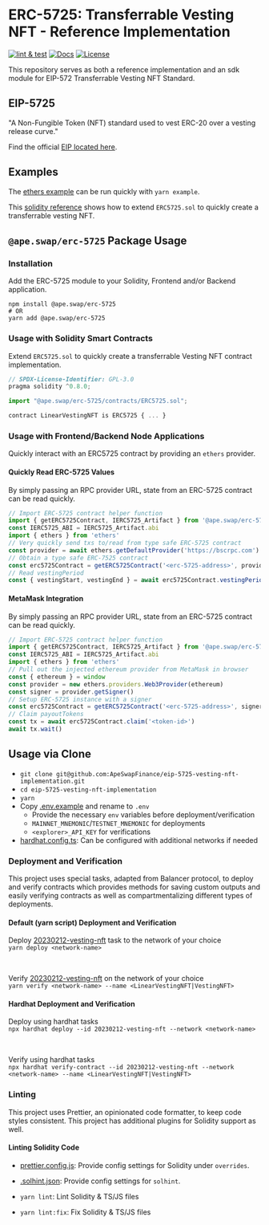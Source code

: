 # ERC-5725: Transferrable Vesting NFT - Reference Implementation
[![lint & test](https://github.com/ApeSwapFinance/eip-5725-vesting-nft-implementation/actions/workflows/lint-test.yml/badge.svg)](https://github.com/ApeSwapFinance/eip-5725-vesting-nft-implementation/actions/workflows/lint-test.yml)
[![Docs](https://img.shields.io/badge/docs-%F0%9F%93%84-yellow)](./docs/)
[![License](https://img.shields.io/badge/License-GPLv3-green.svg)](https://www.gnu.org/licenses/gpl-3.0)

This repository serves as both a reference implementation and an sdk module for EIP-572 Transferrable Vesting NFT Standard.

## EIP-5725

"A Non-Fungible Token (NFT) standard used to vest ERC-20 over a vesting release curve."  

Find the official [EIP located here](https://eips.ethereum.org/EIPS/eip-5725).

## Examples

The [ethers example](./examples/getVestingPeriod.ts) can be run quickly with `yarn example`.  

This [solidity reference](./contracts/reference/LinearVestingNFT.sol) shows how to extend `ERC5725.sol` to quickly create a transferrable vesting NFT.  

## `@ape.swap/erc-5725` Package Usage

### Installation

Add the ERC-5725 module to your Solidity, Frontend and/or Backend application.

```shell
npm install @ape.swap/erc-5725
# OR
yarn add @ape.swap/erc-5725
```

### Usage with Solidity Smart Contracts

Extend `ERC5725.sol` to quickly create a transferrable Vesting NFT contract implementation.

```js
// SPDX-License-Identifier: GPL-3.0
pragma solidity ^0.8.0;

import "@ape.swap/erc-5725/contracts/ERC5725.sol";

contract LinearVestingNFT is ERC5725 { ... }
```

### Usage with Frontend/Backend Node Applications

Quickly interact with an ERC5725 contract by providing an `ethers` provider.

#### Quickly Read ERC-5725 Values

By simply passing an RPC provider URL, state from an ERC-5725 contract can be read quickly.

```ts
// Import ERC-5725 contract helper function
import { getERC5725Contract, IERC5725_Artifact } from '@ape.swap/erc-5725'
const IERC5725_ABI = IERC5725_Artifact.abi
import { ethers } from 'ethers'
// Very quickly send txs to/read from type safe ERC-5725 contract
const provider = await ethers.getDefaultProvider('https://bscrpc.com')
// Obtain a type safe ERC-7525 contract
const erc5725Contract = getERC5725Contract('<erc-5725-address>', provider)
// Read vestingPeriod 
const { vestingStart, vestingEnd } = await erc5725Contract.vestingPeriod('<token-id>') 
```

#### MetaMask Integration

By simply passing an RPC provider URL, state from an ERC-5725 contract can be read quickly.

```ts
// Import ERC-5725 contract helper function
import { getERC5725Contract, IERC5725_Artifact } from '@ape.swap/erc-5725'
const IERC5725_ABI = IERC5725_Artifact.abi
import { ethers } from 'ethers'
// Pull out the injected ethereum provider from MetaMask in browser
const { ethereum } = window
const provider = new ethers.providers.Web3Provider(ethereum)
const signer = provider.getSigner()
// Setup ERC-5725 instance with a signer
const erc5725Contract = getERC5725Contract('<erc-5725-address>', signer)
// Claim payoutTokens
const tx = await erc5725Contract.claim('<token-id>')
await tx.wait()
```

## Usage via Clone

- `git clone git@github.com:ApeSwapFinance/eip-5725-vesting-nft-implementation.git`
- `cd eip-5725-vesting-nft-implementation`
- `yarn`
- Copy [.env.example](./.env.example) and rename to `.env`
  - Provide the necessary `env` variables before deployment/verification
  - `MAINNET_MNEMONIC`/`TESTNET_MNEMONIC` for deployments
  - `<explorer>_API_KEY` for verifications
- [hardhat.config.ts](./hardhat.config.ts): Can be configured with additional networks if needed

### Deployment and Verification

This project uses special tasks, adapted from Balancer protocol, to deploy and verify contracts which provides methods for saving custom outputs and easily verifying contracts as well as compartmentalizing different types of deployments.

#### Default (yarn script) Deployment and Verification

Deploy [20230212-vesting-nft](./tasks/20230212-vesting-nft/) task to the network of your choice  
`yarn deploy <network-name>`  

<br>

Verify [20230212-vesting-nft](./tasks/20230212-vesting-nft/) on the network of your choice  
`yarn verify <network-name> --name <LinearVestingNFT|VestingNFT>`  

#### Hardhat Deployment and Verification

Deploy using hardhat tasks  
`npx hardhat deploy --id 20230212-vesting-nft --network <network-name>`  

<br>

Verify using hardhat tasks  
`npx hardhat verify-contract --id 20230212-vesting-nft --network <network-name> --name <LinearVestingNFT|VestingNFT>`   


### Linting

This project uses Prettier, an opinionated code formatter, to keep code styles consistent. This project has additional plugins for Solidity support as well. 

#### Linting Solidity Code

- [prettier.config.js](./prettier.config.js): Provide config settings for Solidity under `overrides`.
- [.solhint.json](./.solhint.json): Provide config settings for `solhint`.  

- `yarn lint`: Lint Solidity & TS/JS files
- `yarn lint:fix`: Fix Solidity & TS/JS files
